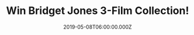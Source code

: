 ---
campaign-uuid: "c-c867b11c-ad3b-4e7f-b7cb-b70097f54e30"
type: "Competition"
category: "Gifts"
date: "2019-05-08T06:00:00.000Z"
end-date: "2019-07-08T22:59:00.000Z"
disable-form: false
is_promoted: true
has_entry_page: true
title: "Win Bridget Jones 3-Film Collection!"
competition-description: "<p>We have on our hands one of the best movies of all times:\
  \ Bridget Jones! If you are one of her biggest fans, we are sure you won't want\
  \ to miss the chance to win the 3-film collection: Bridget Jones's Diary,  Bridget\
  \ Jones: The Edge of Reason & Bridget Jones's Baby!</p>\n<p>Does it sounds like\
  \ a plan to you? Click below for a chance to win.</p>\n"
hero-header: "Win Bridget Jones 3-Film Collection!"
terms-confirmation: "N/A"
banner-img: "https://assets.expresslyapp.com/asset-9cc7e805-6b41-4880-8008-2d214dcaf01d.jpg"
logo-left-href: "https://club.expressly.io"
logo-left-image: "https://assets.expresslyapp.com/asset-f2f349d9-1834-4187-b937-1d355e756d2b.jpg"
logo-left-title: "Club Expressly"
bg-image-hero: "https://assets.expresslyapp.com/asset-5c9a1075-80dc-4d82-b85c-19ca244a946f.jpg"
bg-image-first: "https://assets.expresslyapp.com/asset-778340c8-3dc4-4f56-9b96-367317c7d073.jpg"
section1-content: "<p>Bridget Jones 3 movie collection could be yours: Bridget Jones's\
  \ Diary - A British woman is determined to improve herself while she looks for love\
  \ in a year in which she keeps a personal diary.</p>\n<p>Bridget Jones: The Edge\
  \ of Reason - After finding love, Bridget Jones questions if she really has everything\
  \ she's dreamed of having & Bridget Jones's Baby - After breaking up with Mark Darcy,\
  \ Bridget Jones’s “happily ever after” hasn’t quite gone according to plan. Fortysomething\
  \ and single again, she decides to focus on her job but her love life takes a turn\
  \ and Bridget meets a dashing American named Jack (Dempsey), the suitor who is everything\
  \ Mr. Darcy is not. In an unlikely twist she finds herself pregnant, but with one\
  \ hitch…she can only be fifty percent sure of the identity of her baby’s father.</p>\n\
  <p>Does it sound like a plan to you? Click below for a chance to win.</p>\n"
entry-title: "Win Bridget Jones 3-Film Collection!"
entry-content: "<p>Enter the draw to win Bridget Jones 3-Film Collection\nby completing\
  \ the form below before 23:59 on the 8th of July  2019.</p>\n"
has-winner: false
prize-description: "Bridget Jones 3-Film Collection."
special-conditions: "Multiple entries are allowed up to one every day."
country-restrictions:
- "GB"
---